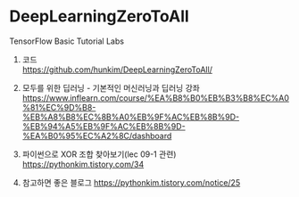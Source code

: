 # DeepLearningZeroToAll
TensorFlow Basic Tutorial Labs

1. 코드 
<br>https://github.com/hunkim/DeepLearningZeroToAll/

2. 모두를 위한 딥러닝 - 기본적인 머신러닝과 딥러닝 강좌
https://www.inflearn.com/course/%EA%B8%B0%EB%B3%B8%EC%A0%81%EC%9D%B8-%EB%A8%B8%EC%8B%A0%EB%9F%AC%EB%8B%9D-%EB%94%A5%EB%9F%AC%EB%8B%9D-%EA%B0%95%EC%A2%8C/dashboard

3. 파이썬으로 XOR 조합 찾아보기(lec 09-1 관련)
https://pythonkim.tistory.com/34

4. 참고하면 좋은 블로그
https://pythonkim.tistory.com/notice/25
